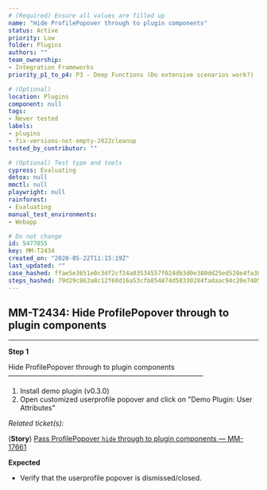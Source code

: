```yaml
---
# (Required) Ensure all values are filled up
name: "Hide ProfilePopover through to plugin components"
status: Active
priority: Low
folder: Plugins
authors: ""
team_ownership:
- Integration Frameworks
priority_p1_to_p4: P3 - Deep Functions (Do extensive scenarios work?)

# (Optional)
location: Plugins
component: null
tags:
- Never tested
labels:
- plugins
- fix-versions-not-empty-2022cleanup
tested_by_contributor: ""

# (Optional) Test type and tools
cypress: Evaluating
detox: null
mmctl: null
playwright: null
rainforest:
- Evaluating
manual_test_environments:
- Webapp

# Do not change
id: 5477855
key: MM-T2434
created_on: "2020-05-22T11:15:19Z"
last_updated: ""
case_hashed: ffae5e3651e0c3df2cf24a03534557f024db3d0e380dd25ed520e4fa30beca241a96b173149d62f9906b5d3899869719
steps_hashed: 79d29c863a8c12f60d16a53cfb854874d58330284fadaac94c20e74058bbb80c4316b28eaebb0858128df9d554d0e118
---
```


<!-- (Auto-generated) Based on frontmatter's "key" and "name" -->

## MM-T2434: Hide ProfilePopover through to plugin components

---

**Step 1**

Hide ProfilePopover through to plugin components\
————————————————————————————

1. Install demo plugin (v0.3.0)
2. Open customized userprofile popover and click on "Demo Plugin: User Attributes"

_Related ticket(s):_

(**Story**) [Pass ProfilePopover `hide` through to plugin components — MM-17661](https://mattermost.atlassian.net/browse/MM-17661)

**Expected**

- Verify that the userprofile popover is dismissed/closed.
